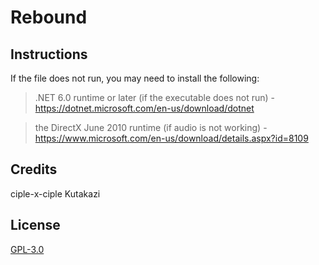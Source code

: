 # Rebound

## Instructions

If the file does not run, you may need to install the following:

 >  .NET 6.0 runtime or later (if the executable does not run)
      - https://dotnet.microsoft.com/en-us/download/dotnet

 >  the DirectX June 2010 runtime (if audio is not working)
      - https://www.microsoft.com/en-us/download/details.aspx?id=8109

## Credits

ciple-x-ciple
Kutakazi

## License

[GPL-3.0](https://www.gnu.org/licenses/gpl-3.0.en.html)
